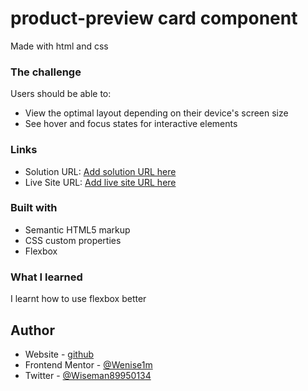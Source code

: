# product-preview card component
 Made with html and css

### The challenge

Users should be able to:

- View the optimal layout depending on their device's screen size
- See hover and focus states for interactive elements

### Links

- Solution URL: [Add solution URL here](https://your-solution-url.com)
- Live Site URL: [Add live site URL here](https://your-live-site-url.com)


### Built with

- Semantic HTML5 markup
- CSS custom properties
- Flexbox

### What I learned

I learnt how to use flexbox better

## Author

- Website - [github](https://github.com/Wise1m/product-preview-card-component)
- Frontend Mentor - [@Wenise1m](https://www.frontendmentor.io/profile/Wise1m)
- Twitter - [@Wiseman89950134](https://www.twitter.com/Wiseman89950134)

